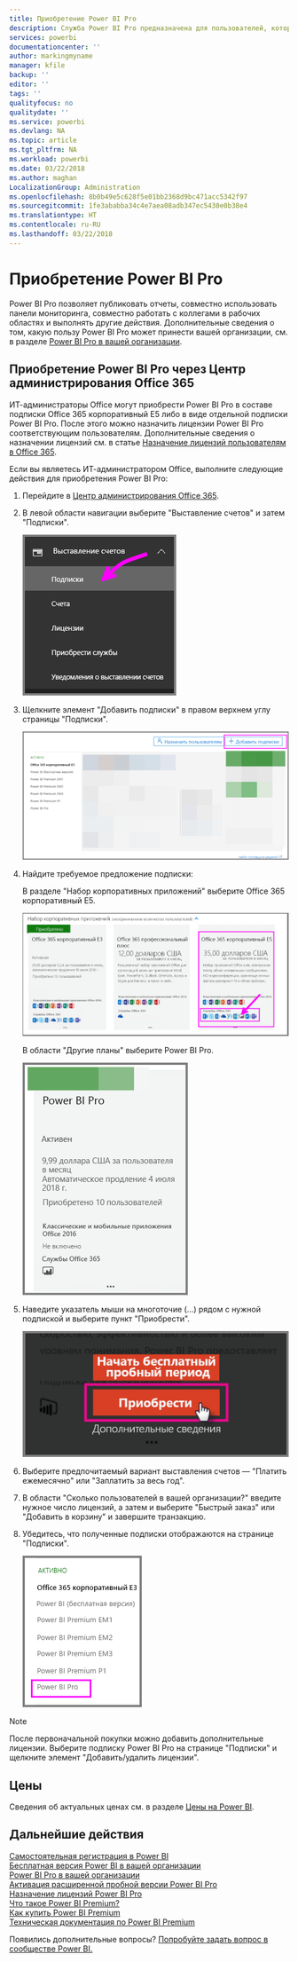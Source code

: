 ```yaml
---
title: Приобретение Power BI Pro
description: Служба Power BI Pro предназначена для пользователей, которые публикуют отчеты, вместе используют панели мониторинга, совместно работают с коллегами в рабочих областях и принимают участие в других похожих действиях.
services: powerbi
documentationcenter: ''
author: markingmyname
manager: kfile
backup: ''
editor: ''
tags: ''
qualityfocus: no
qualitydate: ''
ms.service: powerbi
ms.devlang: NA
ms.topic: article
ms.tgt_pltfrm: NA
ms.workload: powerbi
ms.date: 03/22/2018
ms.author: maghan
LocalizationGroup: Administration
ms.openlocfilehash: 8b0b49e5c628f5e01bb2368d9bc471acc5342f97
ms.sourcegitcommit: 1fe3ababba34c4e7aea08adb347ec5430e0b38e4
ms.translationtype: HT
ms.contentlocale: ru-RU
ms.lasthandoff: 03/22/2018
---
```

# <a name="purchasing-power-bi-pro"></a>Приобретение Power BI Pro

Power BI Pro позволяет публиковать отчеты, совместно использовать панели мониторинга, совместно работать с коллегами в рабочих областях и выполнять другие действия. Дополнительные сведения о том, какую пользу Power BI Pro может принести вашей организации, см. в разделе [Power BI Pro в вашей организации](service-admin-power-bi-pro-in-your-organization.md).

## <a name="purchasing-power-bi-pro-through-office-365-admin-center"></a>Приобретение Power BI Pro через Центр администрирования Office 365

ИТ-администраторы Office могут приобрести Power BI Pro в составе подписки Office 365 корпоративный E5 либо в виде отдельной подписки Power BI Pro. После этого можно назначить лицензии Power BI Pro соответствующим пользователям. Дополнительные сведения о назначении лицензий см. в статье [Назначение лицензий пользователям в Office 365](https://support.office.com/en-us/article/assign-licenses-to-users-in-office-365-for-business-997596b5-4173-4627-b915-36abac6786dc?ui=en-US&rs=en-US&ad=US).

Если вы являетесь ИТ-администратором Office, выполните следующие действия для приобретения Power BI Pro:

1. Перейдите в [Центр администрирования Office 365](https://portal.office.com/adminportal/home#/homepage).
2. В левой области навигации выберите "Выставление счетов" и затем "Подписки".

    ![область навигации](media/service-admin-purchasing-power-bi-pro/service-purchasing-power-bi-pro/service-purchasing-power-bi-pro-01.png)

3. Щелкните элемент "Добавить подписки" в правом верхнем углу страницы "Подписки".

    ![подписка](media/service-admin-purchasing-power-bi-pro/service-purchasing-power-bi-pro/service-purchasing-power-bi-pro-02.png)

4. Найдите требуемое предложение подписки:

    В разделе "Набор корпоративных приложений" выберите Office 365 корпоративный E5.

    ![Подписка E5 на Office](media/service-admin-purchasing-power-bi-pro/service-purchasing-power-bi-pro/service-purchasing-power-bi-pro-03.png)

    В области "Другие планы" выберите Power BI Pro.

    ![Подписка на Power BI](media/service-admin-purchasing-power-bi-pro/service-purchasing-power-bi-pro/service-purchasing-power-bi-pro-04.png)

5. Наведите указатель мыши на многоточие (...) рядом с нужной подпиской и выберите пункт "Приобрести".

    ![Приобрести](media/service-admin-purchasing-power-bi-pro/service-purchasing-power-bi-pro/service-purchasing-power-bi-pro-05.png)

6. Выберите предпочитаемый вариант выставления счетов — "Платить ежемесячно" или "Заплатить за весь год".
7. В области "Сколько пользователей в вашей организации?" введите нужное число лицензий, а затем и выберите "Быстрый заказ" или "Добавить в корзину" и завершите транзакцию.
8. Убедитесь, что полученные подписки отображаются на странице "Подписки".

   ![Приобретенные подписки](media/service-admin-purchasing-power-bi-pro/service-purchasing-power-bi-pro/service-purchasing-power-bi-pro-06.png)

> [!NOTE]
> После первоначальной покупки можно добавить дополнительные лицензии. Выберите подписку Power BI Pro на странице "Подписки" и щелкните элемент "Добавить/удалить лицензии".
>

## <a name="pricing"></a>Цены

Сведения об актуальных ценах см. в разделе [Цены на Power BI](https://powerbi.microsoft.com/en-us/pricing/).

## <a name="next-steps"></a>Дальнейшие действия
[Самостоятельная регистрация в Power BI](service-admin-signing-up-for-power-bi-with-a-new-office-365-trial.md)
<br/>
[Бесплатная версия Power BI в вашей организации](service-admin-service-free-in-your-organization.md)
<br/>
[Power BI Pro в вашей организации](service-admin-power-bi-pro-in-your-organization.md)
<br/>
[Активация расширенной пробной версии Power BI Pro](service-extended-pro-trial.md)
<br/>
[Назначение лицензий Power BI Pro](service-admin-assigning-power-bi-pro-licenses.md)
<br/>
[Что такое Power BI Premium?](service-admin-premium-manage.md)
<br/>
[Как купить Power BI Premium](service-admin-premium-purchase.md)
<br/>
[Техническая документация по Power BI Premium](https://aka.ms/pbipremiumwhitepaper)

Появились дополнительные вопросы? [Попробуйте задать вопрос в сообществе Power BI.](https://community.powerbi.com/)
